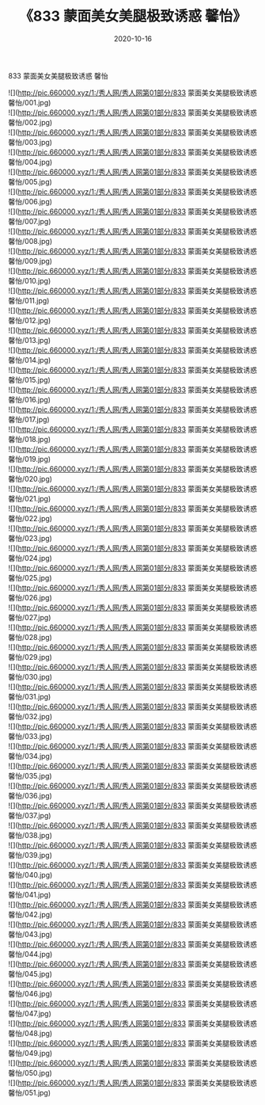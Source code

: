 ﻿---
layout: post
title:  《833 蒙面美女美腿极致诱惑 馨怡》
date:   2020-10-16
img: http://pic.660000.xyz/1:/秀人网/秀人网第01部分/833 蒙面美女美腿极致诱惑 馨怡/000.jpg
categories: [美女, 清纯, 唯美]
---

833 蒙面美女美腿极致诱惑 馨怡

  ![](http://pic.660000.xyz/1:/秀人网/秀人网第01部分/833 蒙面美女美腿极致诱惑 馨怡/001.jpg) <br> ![](http://pic.660000.xyz/1:/秀人网/秀人网第01部分/833 蒙面美女美腿极致诱惑 馨怡/002.jpg) <br> ![](http://pic.660000.xyz/1:/秀人网/秀人网第01部分/833 蒙面美女美腿极致诱惑 馨怡/003.jpg) <br> ![](http://pic.660000.xyz/1:/秀人网/秀人网第01部分/833 蒙面美女美腿极致诱惑 馨怡/004.jpg) <br> ![](http://pic.660000.xyz/1:/秀人网/秀人网第01部分/833 蒙面美女美腿极致诱惑 馨怡/005.jpg) <br> ![](http://pic.660000.xyz/1:/秀人网/秀人网第01部分/833 蒙面美女美腿极致诱惑 馨怡/006.jpg) <br> ![](http://pic.660000.xyz/1:/秀人网/秀人网第01部分/833 蒙面美女美腿极致诱惑 馨怡/007.jpg) <br> ![](http://pic.660000.xyz/1:/秀人网/秀人网第01部分/833 蒙面美女美腿极致诱惑 馨怡/008.jpg) <br> ![](http://pic.660000.xyz/1:/秀人网/秀人网第01部分/833 蒙面美女美腿极致诱惑 馨怡/009.jpg) <br> ![](http://pic.660000.xyz/1:/秀人网/秀人网第01部分/833 蒙面美女美腿极致诱惑 馨怡/010.jpg) <br> ![](http://pic.660000.xyz/1:/秀人网/秀人网第01部分/833 蒙面美女美腿极致诱惑 馨怡/011.jpg) <br> ![](http://pic.660000.xyz/1:/秀人网/秀人网第01部分/833 蒙面美女美腿极致诱惑 馨怡/012.jpg) <br> ![](http://pic.660000.xyz/1:/秀人网/秀人网第01部分/833 蒙面美女美腿极致诱惑 馨怡/013.jpg) <br> ![](http://pic.660000.xyz/1:/秀人网/秀人网第01部分/833 蒙面美女美腿极致诱惑 馨怡/014.jpg) <br> ![](http://pic.660000.xyz/1:/秀人网/秀人网第01部分/833 蒙面美女美腿极致诱惑 馨怡/015.jpg) <br> ![](http://pic.660000.xyz/1:/秀人网/秀人网第01部分/833 蒙面美女美腿极致诱惑 馨怡/016.jpg) <br> ![](http://pic.660000.xyz/1:/秀人网/秀人网第01部分/833 蒙面美女美腿极致诱惑 馨怡/017.jpg) <br> ![](http://pic.660000.xyz/1:/秀人网/秀人网第01部分/833 蒙面美女美腿极致诱惑 馨怡/018.jpg) <br> ![](http://pic.660000.xyz/1:/秀人网/秀人网第01部分/833 蒙面美女美腿极致诱惑 馨怡/019.jpg) <br> ![](http://pic.660000.xyz/1:/秀人网/秀人网第01部分/833 蒙面美女美腿极致诱惑 馨怡/020.jpg) <br> ![](http://pic.660000.xyz/1:/秀人网/秀人网第01部分/833 蒙面美女美腿极致诱惑 馨怡/021.jpg) <br> ![](http://pic.660000.xyz/1:/秀人网/秀人网第01部分/833 蒙面美女美腿极致诱惑 馨怡/022.jpg) <br> ![](http://pic.660000.xyz/1:/秀人网/秀人网第01部分/833 蒙面美女美腿极致诱惑 馨怡/023.jpg) <br> ![](http://pic.660000.xyz/1:/秀人网/秀人网第01部分/833 蒙面美女美腿极致诱惑 馨怡/024.jpg) <br> ![](http://pic.660000.xyz/1:/秀人网/秀人网第01部分/833 蒙面美女美腿极致诱惑 馨怡/025.jpg) <br> ![](http://pic.660000.xyz/1:/秀人网/秀人网第01部分/833 蒙面美女美腿极致诱惑 馨怡/026.jpg) <br> ![](http://pic.660000.xyz/1:/秀人网/秀人网第01部分/833 蒙面美女美腿极致诱惑 馨怡/027.jpg) <br> ![](http://pic.660000.xyz/1:/秀人网/秀人网第01部分/833 蒙面美女美腿极致诱惑 馨怡/028.jpg) <br> ![](http://pic.660000.xyz/1:/秀人网/秀人网第01部分/833 蒙面美女美腿极致诱惑 馨怡/029.jpg) <br> ![](http://pic.660000.xyz/1:/秀人网/秀人网第01部分/833 蒙面美女美腿极致诱惑 馨怡/030.jpg) <br> ![](http://pic.660000.xyz/1:/秀人网/秀人网第01部分/833 蒙面美女美腿极致诱惑 馨怡/031.jpg) <br> ![](http://pic.660000.xyz/1:/秀人网/秀人网第01部分/833 蒙面美女美腿极致诱惑 馨怡/032.jpg) <br> ![](http://pic.660000.xyz/1:/秀人网/秀人网第01部分/833 蒙面美女美腿极致诱惑 馨怡/033.jpg) <br> ![](http://pic.660000.xyz/1:/秀人网/秀人网第01部分/833 蒙面美女美腿极致诱惑 馨怡/034.jpg) <br> ![](http://pic.660000.xyz/1:/秀人网/秀人网第01部分/833 蒙面美女美腿极致诱惑 馨怡/035.jpg) <br> ![](http://pic.660000.xyz/1:/秀人网/秀人网第01部分/833 蒙面美女美腿极致诱惑 馨怡/036.jpg) <br> ![](http://pic.660000.xyz/1:/秀人网/秀人网第01部分/833 蒙面美女美腿极致诱惑 馨怡/037.jpg) <br> ![](http://pic.660000.xyz/1:/秀人网/秀人网第01部分/833 蒙面美女美腿极致诱惑 馨怡/038.jpg) <br> ![](http://pic.660000.xyz/1:/秀人网/秀人网第01部分/833 蒙面美女美腿极致诱惑 馨怡/039.jpg) <br> ![](http://pic.660000.xyz/1:/秀人网/秀人网第01部分/833 蒙面美女美腿极致诱惑 馨怡/040.jpg) <br> ![](http://pic.660000.xyz/1:/秀人网/秀人网第01部分/833 蒙面美女美腿极致诱惑 馨怡/041.jpg) <br> ![](http://pic.660000.xyz/1:/秀人网/秀人网第01部分/833 蒙面美女美腿极致诱惑 馨怡/042.jpg) <br> ![](http://pic.660000.xyz/1:/秀人网/秀人网第01部分/833 蒙面美女美腿极致诱惑 馨怡/043.jpg) <br> ![](http://pic.660000.xyz/1:/秀人网/秀人网第01部分/833 蒙面美女美腿极致诱惑 馨怡/044.jpg) <br> ![](http://pic.660000.xyz/1:/秀人网/秀人网第01部分/833 蒙面美女美腿极致诱惑 馨怡/045.jpg) <br> ![](http://pic.660000.xyz/1:/秀人网/秀人网第01部分/833 蒙面美女美腿极致诱惑 馨怡/046.jpg) <br> ![](http://pic.660000.xyz/1:/秀人网/秀人网第01部分/833 蒙面美女美腿极致诱惑 馨怡/047.jpg) <br> ![](http://pic.660000.xyz/1:/秀人网/秀人网第01部分/833 蒙面美女美腿极致诱惑 馨怡/048.jpg) <br> ![](http://pic.660000.xyz/1:/秀人网/秀人网第01部分/833 蒙面美女美腿极致诱惑 馨怡/049.jpg) <br> ![](http://pic.660000.xyz/1:/秀人网/秀人网第01部分/833 蒙面美女美腿极致诱惑 馨怡/050.jpg) <br> ![](http://pic.660000.xyz/1:/秀人网/秀人网第01部分/833 蒙面美女美腿极致诱惑 馨怡/051.jpg) <br>